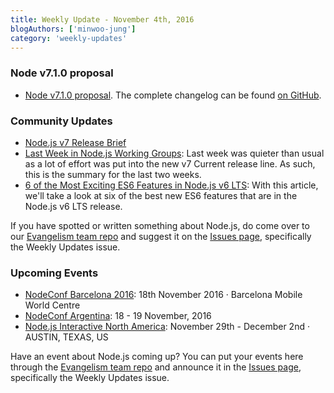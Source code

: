 ```yaml
---
title: Weekly Update - November 4th, 2016
blogAuthors: ['minwoo-jung']
category: 'weekly-updates'
---
```


### Node v7.1.0 proposal

* [Node v7.1.0 proposal](https://github.com/nodejs/node/pull/9438). The complete changelog can be found [on GitHub](https://github.com/nodejs/node/blob/master/CHANGELOG.md).

### Community Updates

* [Node.js v7 Release Brief](https://nodesource.com/blog/node-js-v7-release-brief)
* [Last Week in Node.js Working Groups](https://nodesource.com/blog/last-week-in-node-js-working-groups-october-17-24): Last week was quieter than usual as a lot of effort was put into the new v7 Current release line. As such, this is the summary for the last two weeks.
* [6 of the Most Exciting ES6 Features in Node.js v6 LTS](https://nodesource.com/blog/six-of-the-most-exciting-es6-features-in-node-js-v6-lts): With this article, we'll take a look at six of the best new ES6 features that are in the Node.js v6 LTS release.

If you have spotted or written something about Node.js, do come over to our [Evangelism team repo](https://github.com/nodejs/evangelism) and suggest it on the [Issues page](https://github.com/nodejs/evangelism/issues), specifically the Weekly Updates issue.

### Upcoming Events

* [NodeConf Barcelona 2016](http://barcelona.nodeconf.com/): 18th November 2016 · Barcelona Mobile World Centre
* [NodeConf Argentina](https://2016.nodeconf.com.ar): 18 - 19 November, 2016
* [Node.js Interactive North America](http://events.linuxfoundation.org/events/node-interactive): November 29th - December 2nd · AUSTIN, TEXAS, US

Have an event about Node.js coming up? You can put your events here through the [Evangelism team repo](https://github.com/nodejs/evangelism) and announce it in the [Issues page](https://github.com/nodejs/evangelism/issues), specifically the Weekly Updates issue.
